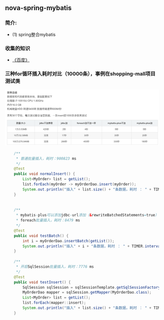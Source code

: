 ## nova-spring-mybatis
### 简介:
* (1) spring整合mybatis


### 收集的知识
* [《百度》](https://www.baidu.com)


### 三种for循环插入耗时对比（10000条），事例在shopping-mall项目测试类
![效率总结](../nova-orm-mybatis/src/main/img/效率总结.png)
~~~Java
    /**
     * 普通批量插入，耗时：900823 ms
     */
    @Test
    public void normalInsert() {
        List<MyOrder> list = getList();
        list.forEach(myOrder -> myOrderDao.insert(myOrder));
        System.out.println("插入" + list.size() + "条数据，耗时 ： " + TIMER.interval() + " ms");
    }


    /**
     * mybatis-plus可以添加jdbc-url添加（&rewriteBatchedStatements=true）
     * foreach批量插入，耗时：8479 ms
     */
    @Test
    public void testBatch() {
        int i = myOrderDao.insertBatch(getList());
        System.out.println("插入" + i + "条数据，耗时 ： " + TIMER.interval() + " ms");
    }

    /**
     * 开启SqlSession批量插入，耗时：7776 ms
     */
    @Test
    public void testInsert() {
        SqlSession sqlSession = sqlSessionTemplate.getSqlSessionFactory().openSession(ExecutorType.BATCH, false);
        MyOrderDao mapper = sqlSession.getMapper(MyOrderDao.class);
        List<MyOrder> list = getList();
        list.forEach(mapper::insert);
        System.out.println("插入" + list.size() + "条数据，耗时 ： " + TIMER.interval() + " ms");
    }
~~~